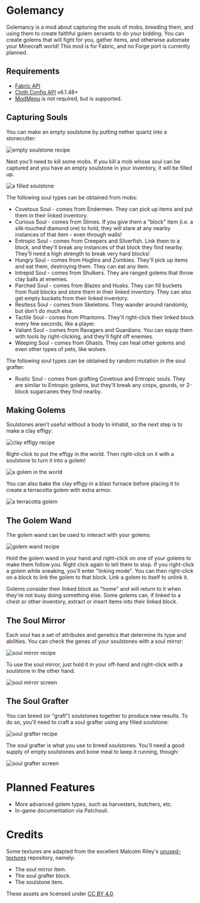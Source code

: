 # Golemancy

Golemancy is a mod about capturing the souls of mobs, breeding them, and using them to create faithful golem servants to do your bidding. You can create golems that will fight for you, gather items, and otherwise automate your Minecraft world! This mod is for Fabric, and no Forge port is currently planned.

## Requirements

- [Fabric API](https://www.curseforge.com/minecraft/mc-mods/fabric-api)
- [Cloth Config API](https://www.curseforge.com/minecraft/mc-mods/cloth-config) v6.1.48+
- [ModMenu](https://www.curseforge.com/minecraft/mc-mods/modmenu) is not required, but is supported.

## Capturing Souls

You can make an empty soulstone by putting nether quartz into a stonecutter:

![empty soulstone recipe](/readme/empty-soulstone.png)

Next you'll need to kill some mobs. If you kill a mob whose soul can be captured and you have an empty soulstone in your inventory, it will be filled up.

![a filled soulstone](/readme/filled-soulstone.png)

The following soul types can be obtained from mobs:

* Covetous Soul - comes from Endermen. They can pick up items and put them in their linked inventory.
* Curious Soul - comes from Slimes. If you give them a "block" item (i.e. a silk-touched diamond ore) to hold, they will stare at any nearby instances of that item - even through walls!
* Entropic Soul - comes from Creepers and Silverfish. Link them to a block, and they'll break any instances of that block they find nearby. They'll need a high strength to break very hard blocks!
* Hungry Soul - comes from Hoglins and Zombies. They'll pick up items and eat them, destroying them. They can eat any item.
* Intrepid Soul - comes from Shulkers. They are ranged golems that throw clay balls at enemies.
* Parched Soul - comes from Blazes and Husks. They can fill buckets from fluid blocks and store them in their linked inventory. They can also get empty buckets from their linked inventory.
* Restless Soul - comes from Skeletons. They wander around randomly, but don't do much else.
* Tactile Soul - comes from Phantoms. They'll right-click their linked block every few seconds, like a player.
* Valiant Soul - comes from Ravagers and Guardians. You can equip them with tools by right-clicking, and they'll fight off enemies.
* Weeping Soul - comes from Ghasts. They can heal other golems and even other types of pets, like wolves.

The following soul types can be obtained by random mutation in the soul grafter:

* Rustic Soul - comes from grafting Covetous and Entropic souls. They are similar to Entropic golems, but they'll break any crops, gourds, or 2-block sugarcanes they find nearby.

## Making Golems

Soulstones aren't useful without a body to inhabit, so the next step is to make a clay effigy:

![clay effigy recipe](/readme/clay-effigy.png)

Right-click to put the effigy in the world. Then right-click on it with a soulstone to turn it into a golem!

![a golem in the world](/readme/golem.png)

You can also bake the clay effigy in a blast furnace before placing it to create a terracotta golem with extra armor.

![a terracotta golem](/readme/terracotta.png)

## The Golem Wand

The golem wand can be used to interact with your golems:

![golem wand recipe](/readme/golem-wand.png)

Hold the golem wand in your hand and right-click on one of your golems to make them follow you. Right click again to tell them to stop. If you right-click a golem while sneaking, you'll enter "linking mode". You can then right-click on a block to link the golem to that block. Link a golem to itself to unlink it.

Golems consider their linked block as "home" and will return to it when they're not busy doing something else. Some golems can, if linked to a chest or other inventory, extract or insert items into their linked block.

## The Soul Mirror

Each soul has a set of attributes and genetics that determine its type and abilities. You can check the genes of your soulstones with a soul mirror:

![soul mirror recipe](/readme/soul-mirror.png)

To use the soul mirror, just hold it in your off-hand and right-click with a soulstone in the other hand.

![soul mirror screen](/readme/soul-mirror-screen.png)

## The Soul Grafter

You can breed (or "graft") soulstones together to produce new results. To do so, you'll need to craft a soul grafter using any filled soulstone:

![soul grafter recipe](/readme/soul-grafter.png)

The soul grafter is what you use to breed soulstones. You'll need a good supply of empty soulstones and bone meal to keep it running, though:

![soul grafter screen](/readme/soul-grafter-screen.png)

# Planned Features

* More advanced golem types, such as harvesters, butchers, etc.
* In-game documentation via Patchouli.

# Credits

Some textures are adapted from the excellent Malcolm Riley's [unused-textures](https://github.com/malcolmriley/unused-textures) repository, namely:

* The soul mirror item.
* The soul grafter block.
* The soulstone item.

These assets are licensed under [CC BY 4.0](https://creativecommons.org/licenses/by/4.0/).
